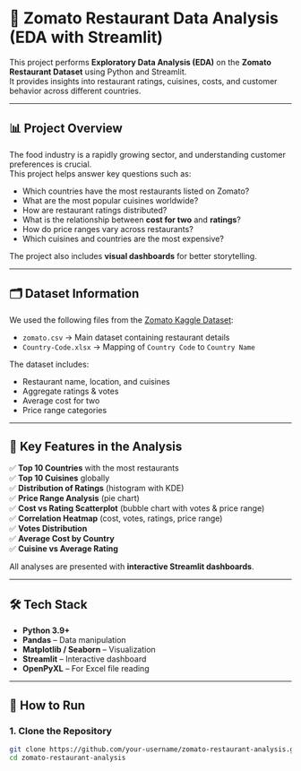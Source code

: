 # 🍴 Zomato Restaurant Data Analysis (EDA with Streamlit)

This project performs **Exploratory Data Analysis (EDA)** on the **Zomato Restaurant Dataset** using Python and Streamlit.  
It provides insights into restaurant ratings, cuisines, costs, and customer behavior across different countries.  

---

## 📊 Project Overview

The food industry is a rapidly growing sector, and understanding customer preferences is crucial.  
This project helps answer key questions such as:

- Which countries have the most restaurants listed on Zomato?  
- What are the most popular cuisines worldwide?  
- How are restaurant ratings distributed?  
- What is the relationship between **cost for two** and **ratings**?  
- How do price ranges vary across restaurants?  
- Which cuisines and countries are the most expensive?  

The project also includes **visual dashboards** for better storytelling.

---

## 🗂️ Dataset Information

We used the following files from the [Zomato Kaggle Dataset](https://www.kaggle.com/datasets/shrutimehta/zomato-restaurants-data):

- `zomato.csv` → Main dataset containing restaurant details  
- `Country-Code.xlsx` → Mapping of `Country Code` to `Country Name`  

The dataset includes:  
- Restaurant name, location, and cuisines  
- Aggregate ratings & votes  
- Average cost for two  
- Price range categories  

---

## 🔎 Key Features in the Analysis

✅ **Top 10 Countries** with the most restaurants  
✅ **Top 10 Cuisines** globally  
✅ **Distribution of Ratings** (histogram with KDE)  
✅ **Price Range Analysis** (pie chart)  
✅ **Cost vs Rating Scatterplot** (bubble chart with votes & price range)  
✅ **Correlation Heatmap** (cost, votes, ratings, price range)  
✅ **Votes Distribution**  
✅ **Average Cost by Country**  
✅ **Cuisine vs Average Rating**  

All analyses are presented with **interactive Streamlit dashboards**.

---

## 🛠️ Tech Stack

- **Python 3.9+**  
- **Pandas** – Data manipulation  
- **Matplotlib / Seaborn** – Visualization  
- **Streamlit** – Interactive dashboard  
- **OpenPyXL** – For Excel file reading  

---

## 🚀 How to Run

### 1. Clone the Repository
```bash
git clone https://github.com/your-username/zomato-restaurant-analysis.git
cd zomato-restaurant-analysis
